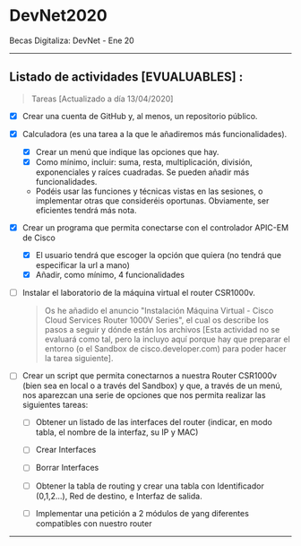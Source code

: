 # DevNet2020
Becas Digitaliza: DevNet - Ene 20
- - - -
## Listado de actividades **[EVUALUABLES]** :
>Tareas [Actualizado a día 13/04/2020]

- [x] Crear una cuenta de GitHub y, al menos, un repositorio público.

- [x] Calculadora (es una tarea a la que le añadiremos más funcionalidades).
    - [x] Crear un menú que indique las opciones que hay.
    - [x] Como mínimo, incluir: suma, resta, multiplicación, división, exponenciales y raíces cuadradas. Se pueden añadir más funcionalidades.
    - Podéis usar las funciones y técnicas vistas en las sesiones, o implementar otras que consideréis oportunas. Obviamente, ser eficientes tendrá más nota.

- [x] Crear un programa que permita conectarse con el controlador APIC-EM de Cisco
    - [x] El usuario tendrá que escoger la opción que quiera (no tendrá que especificar la url a mano)
    - [x] Añadir, como mínimo, 4 funcionalidades

- [ ] Instalar el laboratorio de la máquina virtual el router CSR1000v.
    > Os he añadido el anuncio "Instalación Máquina Virtual - Cisco Cloud Services Router 1000V Series", el cual os describe los pasos a seguir y dónde están los archivos
    > [Esta actividad no se evaluará como tal, pero la incluyo aquí porque hay que preparar el entorno (o el Sandbox de cisco.developer.com) para poder hacer la tarea siguiente].

- [ ] Crear un script que permita conectarnos a nuestra Router CSR1000v (bien sea en local o a través del Sandbox) y que, a través de un menú, nos aparezcan una serie de opciones que nos permita realizar las siguientes tareas:
    - [ ] Obtener un listado de las interfaces del router (indicar, en modo tabla, el nombre de la interfaz, su IP y MAC)
    - [ ] Crear Interfaces
    - [ ] Borrar Interfaces
    - [ ] Obtener la tabla de routing y crear una tabla con Identificador (0,1,2...), Red de destino, e Interfaz de salida.
    - [ ] Implementar una petición a 2 módulos de yang diferentes compatibles con nuestro router


- - - -
